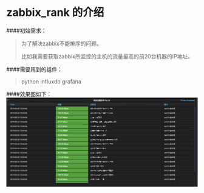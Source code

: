 # zabbix_rank 的介绍

####初始需求：
> 为了解决zabbix不能排序的问题。
>
> 比如我需要获取zabbix所监控的主机的流量最高的前20台机器的IP地址。


####需要用到的组件：
>python
>influxdb
>grafana

####效果图如下：
![image](https://github.com/mianbao-cn-com/ops_small_scrapt/blob/master/zabbix/image/zabbix/1551150277970.jpg)